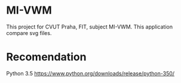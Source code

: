 # MI-VWM

This project for CVUT Praha, FIT, subject MI-VWM.
This application compare svg files.


# Recomendation
Python 3.5 https://www.python.org/downloads/release/python-350/
